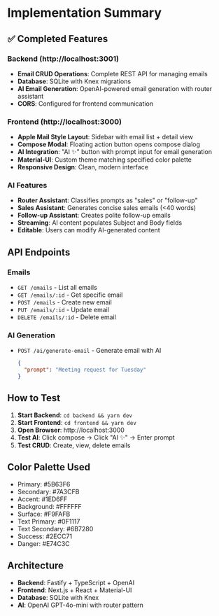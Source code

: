 # Implementation Summary

## ✅ Completed Features

### Backend (http://localhost:3001)
- **Email CRUD Operations**: Complete REST API for managing emails
- **Database**: SQLite with Knex migrations
- **AI Email Generation**: OpenAI-powered email generation with router assistant
- **CORS**: Configured for frontend communication

### Frontend (http://localhost:3000)
- **Apple Mail Style Layout**: Sidebar with email list + detail view
- **Compose Modal**: Floating action button opens compose dialog
- **AI Integration**: "AI ✨" button with prompt input for email generation
- **Material-UI**: Custom theme matching specified color palette
- **Responsive Design**: Clean, modern interface

### AI Features
- **Router Assistant**: Classifies prompts as "sales" or "follow-up"
- **Sales Assistant**: Generates concise sales emails (<40 words)
- **Follow-up Assistant**: Creates polite follow-up emails
- **Streaming**: AI content populates Subject and Body fields
- **Editable**: Users can modify AI-generated content

## API Endpoints

### Emails
- `GET /emails` - List all emails
- `GET /emails/:id` - Get specific email
- `POST /emails` - Create new email
- `PUT /emails/:id` - Update email
- `DELETE /emails/:id` - Delete email

### AI Generation
- `POST /ai/generate-email` - Generate email with AI
  ```json
  {
    "prompt": "Meeting request for Tuesday"
  }
  ```

## How to Test

1. **Start Backend**: `cd backend && yarn dev`
2. **Start Frontend**: `cd frontend && yarn dev`
3. **Open Browser**: http://localhost:3000
4. **Test AI**: Click compose → Click "AI ✨" → Enter prompt
5. **Test CRUD**: Create, view, delete emails

## Color Palette Used
- Primary: #5B63F6
- Secondary: #7A3CFB
- Accent: #1ED6FF
- Background: #FFFFFF
- Surface: #F9FAFB
- Text Primary: #0F1117
- Text Secondary: #6B7280
- Success: #2ECC71
- Danger: #E74C3C

## Architecture
- **Backend**: Fastify + TypeScript + OpenAI
- **Frontend**: Next.js + React + Material-UI
- **Database**: SQLite with Knex
- **AI**: OpenAI GPT-4o-mini with router pattern
